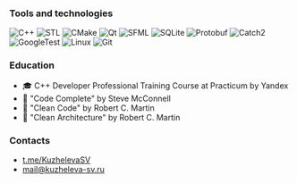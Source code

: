 ### Tools and technologies

![C++](https://img.shields.io/badge/c++-%2300599C.svg?style=for-the-badge&logo=c%2B%2B&logoColor=white)
![STL](https://img.shields.io/badge/stl-1b1f23?style=for-the-badge)
![CMake](https://img.shields.io/badge/CMake-%23008FBA.svg?style=for-the-badge&logo=cmake&logoColor=white)
![Qt](https://img.shields.io/badge/Qt-%23217346.svg?style=for-the-badge&logo=Qt&logoColor=white)
![SFML](https://img.shields.io/badge/SFML-8CC445?style=for-the-badge&logo=sfml&logoColor=white)
![SQLite](https://img.shields.io/badge/sqlite-%2307405e.svg?style=for-the-badge&logo=sqlite&logoColor=white)
![Protobuf](https://img.shields.io/badge/protobuf-30638e?style=for-the-badge)
![Catch2](https://img.shields.io/badge/catch%32-FF2500?style=for-the-badge)
![GoogleTest](https://img.shields.io/badge/googletest-1b1f23?style=for-the-badge)
![Linux](https://img.shields.io/badge/Linux-FCC624?style=for-the-badge&logo=linux&logoColor=black)
![Git](https://img.shields.io/badge/git-%23F05033.svg?style=for-the-badge&logo=git&logoColor=white)

### Education 
* :mortar_board: C++ Developer Professional Training Course at Practicum by Yandex
* :book: "Code Complete" by Steve McConnell
* :book: "Clean Code" by Robert C. Martin 
* :book: "Clean Architecture" by Robert C. Martin 

### Contacts
* [t.me/KuzhelevaSV](https://t.me/KuzhelevaSV)
* [mail@kuzheleva-sv.ru](mailto:mail@kuzheleva-sv.ru)


<!--
### Hi there 👋

**KuzhelevaS/KuzhelevaS** is a ✨ _special_ ✨ repository because its `README.md` (this file) appears on your GitHub profile.

Here are some ideas to get you started:

- 🔭 I’m currently working on ...
- 🌱 I’m currently learning ...
- 👯 I’m looking to collaborate on ...
- 🤔 I’m looking for help with ...
- 💬 Ask me about ...
- 📫 How to reach me: ...
- 😄 Pronouns: ...
- ⚡ Fun fact: ...

badges https://github.com/Ileriayo/markdown-badges
-->
